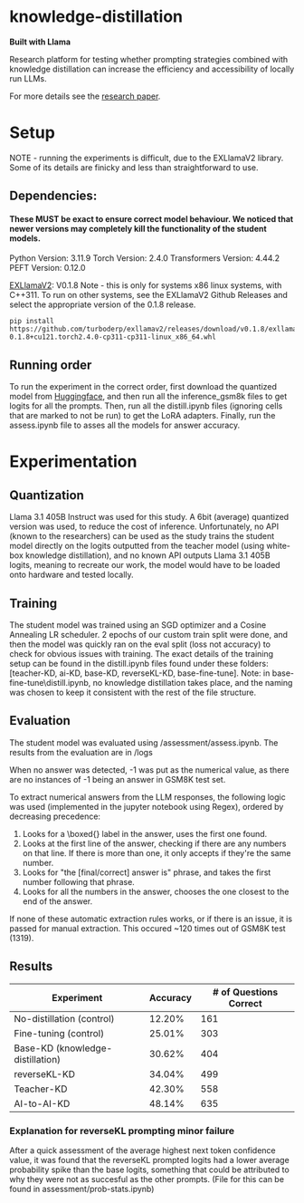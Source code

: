 # knowledge-distillation
**Built with Llama**

Research platform for testing whether prompting strategies combined with knowledge distillation can increase the efficiency and accessibility of locally run LLMs.

For more details see the [research paper]().

# Setup

NOTE - running the experiments is difficult, due to the EXLlamaV2 library. Some of its details are finicky and less than straightforward to use. 

## Dependencies:
#### These MUST be exact to ensure correct model behaviour. We noticed that newer versions may completely kill the functionality of the student models.
Python Version: 3.11.9
Torch Version: 2.4.0
Transformers Version: 4.44.2
PEFT Version: 0.12.0


[EXLlamaV2](https://github.com/turboderp/exllamav2): V0.1.8
Note - this is only for systems x86 linux systems, with C++311. To run on other systems, see the EXLlamaV2 Github Releases and select the appropriate version of the 0.1.8 release. 
```
pip install https://github.com/turboderp/exllamav2/releases/download/v0.1.8/exllamav2-0.1.8+cu121.torch2.4.0-cp311-cp311-linux_x86_64.whl
```

## Running order
To run the experiment in the correct order, first download the quantized model from [Huggingface](https://huggingface.co/ek826/Meta-Llama-3.1-405B-Instruct-6.0bpw-exl2), and then run all the inference_gsm8k files to get logits for all the prompts. Then, run all the distill.ipynb files (ignoring cells that are marked to not be run) to get the LoRA adapters. Finally, run the assess.ipynb file to asses all the models for answer accuracy.

# Experimentation
## Quantization

Llama 3.1 405B Instruct was used for this study. A 6bit (average) quantized version was used, to reduce the cost of inference. Unfortunately, no API (known to the researchers) can be used as the study trains the student model directly on the logits outputted from the teacher model (using white-box knowledge distillation), and no known API outputs Llama 3.1 405B logits, meaning to recreate our work, the model would have to be loaded onto hardware and tested locally.

## Training
The student model was trained using an SGD optimizer and a Cosine Annealing LR scheduler. 2 epochs of our custom train split were done, and then the model was quickly ran on the eval split (loss not accuracy) to check for obvious issues with training. The exact details of the training setup can be found in the distill.ipynb files found under these folders: [teacher-KD, ai-KD, base-KD, reverseKL-KD, base-fine-tune]. 
Note: in base-fine-tune\distill.ipynb, no knowledge distillation takes place, and the naming was chosen to keep it consistent with the rest of the file structure.

## Evaluation
The student model was evaluated using /assessment/assess.ipynb. The results from the evaluation are in /logs

When no answer was detected, -1 was put as the numerical value, as there are no instances of -1 being an answer in GSM8K test set.

To extract numerical answers from the LLM responses, the following logic was used (implemented in the jupyter notebook using Regex), ordered by decreasing precedence:
1. Looks for a \boxed{} label in the answer, uses the first one found.
2. Looks at the first line of the answer, checking if there are any numbers on that line. If there is more than one, it only accepts if they're the same number.
3. Looks for "the [final/correct] answer is" phrase, and takes the first number following that phrase.
4. Looks for all the numbers in the answer, chooses the one closest to the end of the answer. 

If none of these automatic extraction rules works, or if there is an issue, it is passed for manual extraction. This occured ~120 times out of GSM8K test (1319).

## Results

| Experiment                       | Accuracy | # of Questions Correct |
|----------------------------------|----------|------------------------|
| No-distillation (control)        | 12.20%   | 161                    |
| Fine-tuning (control)            | 25.01%   | 303                    |
| Base-KD (knowledge-distillation) | 30.62%   | 404                    |
| reverseKL-KD                     | 34.04%   | 499                    |
| Teacher-KD                       | 42.30%   | 558                    |
| AI-to-AI-KD                      | 48.14%   | 635                    |

### Explanation for reverseKL prompting minor failure
After a quick assessment of the average highest next token confidence value, it was found that the reverseKL prompted logits had a lower average probability spike than the base logits, something that could be attributed to why they were not as succesful as the other prompts.
(File for this can be found in assessment/prob-stats.ipynb)
